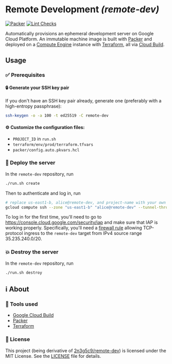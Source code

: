 # Remote Development _(remote-dev)_

[![Packer](https://github.com/gmarmstrong/remote-dev/actions/workflows/packer.yml/badge.svg)](https://github.com/gmarmstrong/remote-dev/actions/workflows/packer.yml) [![Lint Checks](https://github.com/gmarmstrong/remote-dev/actions/workflows/tflint.yml/badge.svg)](https://github.com/gmarmstrong/remote-dev/actions/workflows/tflint.yml)

Automatically provisions an ephemeral development server on Google Cloud Platform. An immutable machine image is built with [Packer](https://packer.io/) and deployed on a [Compute Engine](https://cloud.google.com/compute) instance with [Terraform](https://www.terraform.io/), all via [Cloud Build](https://cloud.google.com/cloud-build).

## Usage

### :white_check_mark: Prerequisites

#### :lock: Generate your SSH key pair

If you don't have an SSH key pair already, generate one (preferably with a high-entropy passphrase):

```bash
ssh-keygen -o -a 100 -t ed25519 -C remote-dev
```

#### :gear: Customize the configuration files:

  - `PROJECT_ID` in `run.sh`
  - `terraform/env/prod/terraform.tfvars`
  - `packer/config.auto.pkvars.hcl`

### :rocket: Deploy the server

In the `remote-dev` repository, run

```bash
./run.sh create
```

Then to authenticate and log in, run

```bash
# replace us-east1-b, alice@remote-dev, and project-name with your own values
gcloud compute ssh --zone "us-east1-b" "alice@remote-dev" --tunnel-through-iap --project "project-name"
```

To log in for the first time, you'll need to go to <https://console.cloud.google.com/security/iap> and make sure that IAP is working properly. Specifically, you'll need a [firewall rule](https://console.cloud.google.com/networking/firewalls) allowing TCP-protocol ingress to the `remote-dev` target from IPv4 source range 35.235.240.0/20.

### :collision: Destroy the server

In the `remote-dev` repository, run

```bash
./run.sh destroy
```

## :information_source: About

### :toolbox: Tools used

- [Google Cloud Build](https://cloud.google.com/build)
- [Packer](https://www.packer.io/)
- [Terraform](https://www.terraform.io/)

### 📃 License

This project (being derivative of [2n3g5c9/remote-dev](https://github.com/2n3g5c9/remote-dev)) is licensed under the MIT License. See the [LICENSE](LICENSE) file for details.
